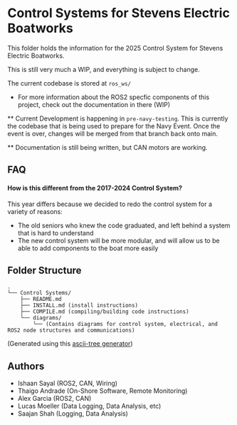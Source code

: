 
# Control Systems for Stevens Electric Boatworks 

This folder holds the information for the 2025 Control System for Stevens Electric Boatworks.

This is still very much a WIP, and everything is subject to change.

The current codebase is stored at `ros_ws/`
 * For more information about the ROS2 specfic components of this project, check out the documentation in there (WIP)


** Current Development is happening in `pre-navy-testing`. This is currently the codebase that is being used to prepare for the Navy Event. Once the event is over, changes will be merged from that branch back onto main.

** Documentation is still being written, but CAN motors are working.


## FAQ

#### How is this different from the 2017-2024 Control System?

This year differs because we decided to redo the control system for a variety of reasons:

* The old seniors who knew the code graduated, and left behind a system that is hard to understand
* The new control system will be more modular, and will allow us to be able to add components to the boat more easily



## Folder Structure

```
.
└── Control Systems/
    ├── README.md
    ├── INSTALL.md (install instructions)
    ├── COMPILE.md (compiling/building code instructions)
    └── diagrams/
        └── (Contains diagrams for control system, electrical, and ROS2 node structures and communications)
```

(Generated using this [ascii-tree generator](https://tree.nathanfriend.com/))
## Authors

- Ishaan Sayal (ROS2, CAN, Wiring)
- Thaigo Andrade (On-Shore Software, Remote Monitoring)
- Alex Garcia (ROS2, CAN)
- Lucas Moeller (Data Logging, Data Analysis, etc)
- Saajan Shah (Logging, Data Analysis)


